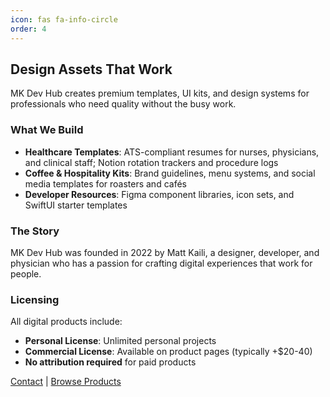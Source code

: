 ```yaml
---
icon: fas fa-info-circle
order: 4
---
```


## Design Assets That Work

MK Dev Hub creates premium templates, UI kits, and design systems for 
professionals who need quality without the busy work.

### What We Build

- **Healthcare Templates**: ATS-compliant resumes for nurses, physicians, 
  and clinical staff; Notion rotation trackers and procedure logs
- **Coffee & Hospitality Kits**: Brand guidelines, menu systems, and 
  social media templates for roasters and cafés
- **Developer Resources**: Figma component libraries, icon sets, and 
  SwiftUI starter templates

### The Story

MK Dev Hub was founded in 2022 by Matt Kaili, a designer, developer, and physician
who has a passion for crafting digital experiences that work for people.

### Licensing

All digital products include:
- **Personal License**: Unlimited personal projects
- **Commercial License**: Available on product pages (typically +$20-40)
- **No attribution required** for paid products

[Contact](/contact/) | [Browse Products](/categories/)
